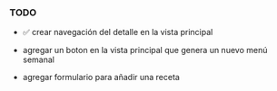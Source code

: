 ### TODO

- ✅ crear navegación del detalle en la vista principal

- agregar un boton en la vista principal que genera un nuevo menú semanal
- agregar formulario para añadir una receta
